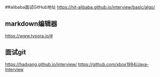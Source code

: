 ##alibaba面试GitHub地址
https://hit-alibaba.github.io/interview/basic/algo/

## markdown编辑器
https://www.typora.io/#

## 面试git
https://hadyang.github.io/interview/ 
https://github.com/xbox1994/Java-Interview